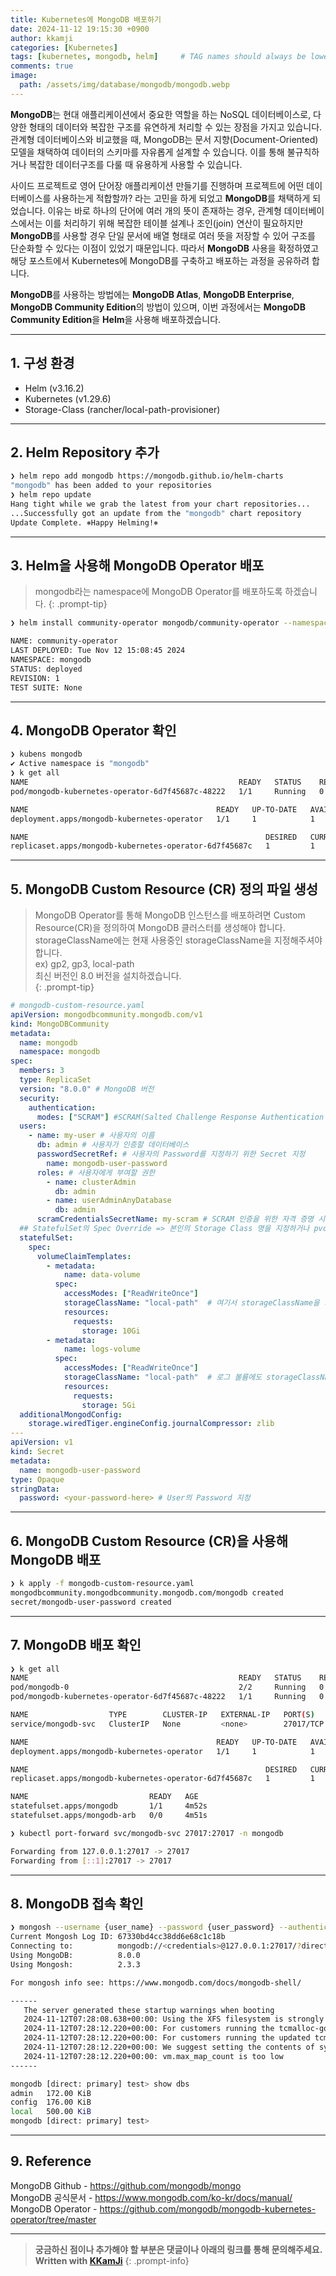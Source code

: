 ```yaml
---
title: Kubernetes에 MongoDB 배포하기
date: 2024-11-12 19:15:30 +0900
author: kkamji
categories: [Kubernetes]
tags: [kubernetes, mongodb, helm]     # TAG names should always be lowercase
comments: true
image:
  path: /assets/img/database/mongodb/mongodb.webp
---
```


**MongoDB**는 현대 애플리케이션에서 중요한 역할을 하는 NoSQL 데이터베이스로, 다양한 형태의 데이터와 복잡한 구조를 유연하게 처리할 수 있는 장점을 가지고 있습니다. 관계형 데이터베이스와 비교했을 때, MongoDB는 문서 지향(Document-Oriented) 모델을 채택하여 데이터의 스키마를 자유롭게 설계할 수 있습니다. 이를 통해 불규칙하거나 복잡한 데이터구조를 다룰 때 유용하게 사용할 수 있습니다.

사이드 프로젝트로 영어 단어장 애플리케이션 만들기를 진행하며 프로젝트에 어떤 데이터베이스를 사용하는게 적합할까? 라는 고민을 하게 되었고 **MongoDB**를 채택하게 되었습니다. 이유는 바로 하나의 단어에 여러 개의 뜻이 존재하는 경우, 관계형 데이터베이스에서는 이를 처리하기 위해 복잡한 테이블 설계나 조인(join) 연산이 필요하지만 **MongoDB**를 사용할 경우 단일 문서에 배열 형태로 여러 뜻을 저장할 수 있어 구조를 단순화할 수 있다는 이점이 있었기 때문입니다. 따라서 **MongoDB** 사용을 확정하였고 해당 포스트에서 Kubernetes에 MongoDB를 구축하고 배포하는 과정을 공유하려 합니다.

**MongoDB**를 사용하는 방법에는 **MongoDB Atlas**, **MongoDB Enterprise**, **MongoDB Community Edition**의 방법이 있으며, 이번 과정에서는 **MongoDB Community Edition**을 **Helm**을 사용해 배포하겠습니다.

---

## 1. 구성 환경

- Helm (v3.16.2)
- Kubernetes (v1.29.6)
- Storage-Class (rancher/local-path-provisioner)

---

## 2. Helm Repository 추가

```bash
❯ helm repo add mongodb https://mongodb.github.io/helm-charts
"mongodb" has been added to your repositories
❯ helm repo update                                           
Hang tight while we grab the latest from your chart repositories...
...Successfully got an update from the "mongodb" chart repository
Update Complete. ⎈Happy Helming!⎈
```

---

## 3. Helm을 사용해 MongoDB Operator 배포

> mongodb라는 namespace에 MongoDB Operator를 배포하도록 하겠습니다.
{: .prompt-tip}

```bash
❯ helm install community-operator mongodb/community-operator --namespace mongodb --create-namespace

NAME: community-operator
LAST DEPLOYED: Tue Nov 12 15:08:45 2024
NAMESPACE: mongodb
STATUS: deployed
REVISION: 1
TEST SUITE: None
```

---

## 4. MongoDB Operator 확인

```bash
❯ kubens mongodb   
✔ Active namespace is "mongodb"
❯ k get all            
NAME                                               READY   STATUS    RESTARTS   AGE
pod/mongodb-kubernetes-operator-6d7f45687c-48222   1/1     Running   0          3m49s

NAME                                          READY   UP-TO-DATE   AVAILABLE   AGE
deployment.apps/mongodb-kubernetes-operator   1/1     1            1           3m50s

NAME                                                     DESIRED   CURRENT   READY   AGE
replicaset.apps/mongodb-kubernetes-operator-6d7f45687c   1         1         1       3m50s
```

---

## 5. MongoDB Custom Resource (CR) 정의 파일 생성

> MongoDB Operator를 통해 MongoDB 인스턴스를 배포하려면 Custom Resource(CR)을 정의하여 MongoDB 클러스터를 생성해야 합니다.  
> storageClassName에는 현재 사용중인 storageClassName을 지정해주셔야 합니다.  
> ex) gp2, gp3, local-path  
> 최신 버전인 8.0 버전을 설치하겠습니다.  
{: .prompt-tip}

```yaml
# mongodb-custom-resource.yaml
apiVersion: mongodbcommunity.mongodb.com/v1
kind: MongoDBCommunity
metadata:
  name: mongodb
  namespace: mongodb
spec:
  members: 3
  type: ReplicaSet
  version: "8.0.0" # MongoDB 버전
  security:
    authentication:
      modes: ["SCRAM"] #SCRAM(Salted Challenge Response Authentication Mechanism) 인증을 사용하도록 설정
  users:
    - name: my-user # 사용자의 이름
      db: admin # 사용자가 인증할 데이터베이스
      passwordSecretRef: # 사용자의 Password를 지정하기 위한 Secret 지정
        name: mongodb-user-password
      roles: # 사용자에게 부여할 권한
        - name: clusterAdmin
          db: admin
        - name: userAdminAnyDatabase
          db: admin
      scramCredentialsSecretName: my-scram # SCRAM 인증을 위한 자격 증명 시크릿의 이름
  ## StatefulSet의 Spec Override => 본인의 Storage Class 명을 지정하거나 pvc에 맞는 pv를 직접 생성
  statefulSet:
    spec:
      volumeClaimTemplates:
        - metadata:
            name: data-volume
          spec:
            accessModes: ["ReadWriteOnce"]
            storageClassName: "local-path"  # 여기서 storageClassName을 지정합니다.
            resources:
              requests:
                storage: 10Gi
        - metadata:
            name: logs-volume
          spec:
            accessModes: ["ReadWriteOnce"]
            storageClassName: "local-path"  # 로그 볼륨에도 storageClassName을 지정합니다.
            resources:
              requests:
                storage: 5Gi
  additionalMongodConfig:
    storage.wiredTiger.engineConfig.journalCompressor: zlib
---
apiVersion: v1
kind: Secret
metadata:
  name: mongodb-user-password
type: Opaque
stringData:
  password: <your-password-here> # User의 Password 지정
```

---

## 6. MongoDB Custom Resource (CR)을 사용해 MongoDB 배포

```bash
❯ k apply -f mongodb-custom-resource.yaml 
mongodbcommunity.mongodbcommunity.mongodb.com/mongodb created
secret/mongodb-user-password created
```

---

## 7. MongoDB 배포 확인

```bash
❯ k get all                         
NAME                                               READY   STATUS    RESTARTS   AGE
pod/mongodb-0                                      2/2     Running   0          4m49s
pod/mongodb-kubernetes-operator-6d7f45687c-48222   1/1     Running   0          83m

NAME                  TYPE        CLUSTER-IP   EXTERNAL-IP   PORT(S)     AGE
service/mongodb-svc   ClusterIP   None         <none>        27017/TCP   4m53s

NAME                                          READY   UP-TO-DATE   AVAILABLE   AGE
deployment.apps/mongodb-kubernetes-operator   1/1     1            1           83m

NAME                                                     DESIRED   CURRENT   READY   AGE
replicaset.apps/mongodb-kubernetes-operator-6d7f45687c   1         1         1       83m

NAME                           READY   AGE
statefulset.apps/mongodb       1/1     4m52s
statefulset.apps/mongodb-arb   0/0     4m51s

❯ kubectl port-forward svc/mongodb-svc 27017:27017 -n mongodb

Forwarding from 127.0.0.1:27017 -> 27017
Forwarding from [::1]:27017 -> 27017

```

---

## 8. MongoDB 접속 확인

```bash
❯ mongosh --username {user_name} --password {user_password} --authenticationDatabase admin
Current Mongosh Log ID: 67330bd4cc38dd6e68c1c18b
Connecting to:          mongodb://<credentials>@127.0.0.1:27017/?directConnection=true&serverSelectionTimeoutMS=2000&authSource=admin&appName=mongosh+2.3.3
Using MongoDB:          8.0.0
Using Mongosh:          2.3.3

For mongosh info see: https://www.mongodb.com/docs/mongodb-shell/

------
   The server generated these startup warnings when booting
   2024-11-12T07:28:08.638+00:00: Using the XFS filesystem is strongly recommended with the WiredTiger storage engine. See http://dochub.mongodb.org/core/prodnotes-filesystem
   2024-11-12T07:28:12.220+00:00: For customers running the tcmalloc-google memory allocator, we suggest setting the contents of sysfsFile to 'always'
   2024-11-12T07:28:12.220+00:00: For customers running the updated tcmalloc-google memory allocator, we suggest setting the contents of sysfsFile to 'defer+madvise'
   2024-11-12T07:28:12.220+00:00: We suggest setting the contents of sysfsFile to 0.
   2024-11-12T07:28:12.220+00:00: vm.max_map_count is too low
------

mongodb [direct: primary] test> show dbs
admin   172.00 KiB
config  176.00 KiB
local   500.00 KiB
mongodb [direct: primary] test> 
```

---

## 9. Reference

MongoDB Github - <https://github.com/mongodb/mongo>  
MongoDB 공식문서 - <https://www.mongodb.com/ko-kr/docs/manual/>  
MongoDB Operator - <https://github.com/mongodb/mongodb-kubernetes-operator/tree/master>

---
> **궁금하신 점이나 추가해야 할 부분은 댓글이나 아래의 링크를 통해 문의해주세요.**  
> **Written with [KKamJi](https://www.linkedin.com/in/taejikim/)**
{: .prompt-info}
